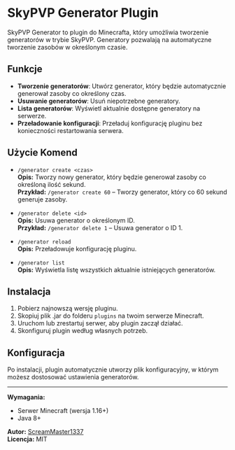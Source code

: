# SkyPVP Generator Plugin

SkyPVP Generator to plugin do Minecrafta, który umożliwia tworzenie generatorów w trybie SkyPVP. Generatory pozwalają na automatyczne tworzenie zasobów w określonym czasie.

## Funkcje
- **Tworzenie generatorów**: Utwórz generator, który będzie automatycznie generował zasoby co określony czas.
- **Usuwanie generatorów**: Usuń niepotrzebne generatory.
- **Lista generatorów**: Wyświetl aktualnie dostępne generatory na serwerze.
- **Przeładowanie konfiguracji**: Przeładuj konfigurację pluginu bez konieczności restartowania serwera.

## Użycie Komend

- `/generator create <czas>`  
  **Opis:** Tworzy nowy generator, który będzie generował zasoby co określoną ilość sekund.  
  **Przykład:** `/generator create 60` – Tworzy generator, który co 60 sekund generuje zasoby.

- `/generator delete <id>`  
  **Opis:** Usuwa generator o określonym ID.  
  **Przykład:** `/generator delete 1` – Usuwa generator o ID 1.

- `/generator reload`  
  **Opis:** Przeładowuje konfigurację pluginu.

- `/generator list`  
  **Opis:** Wyświetla listę wszystkich aktualnie istniejących generatorów.

## Instalacja

1. Pobierz najnowszą wersję pluginu.
2. Skopiuj plik .jar do folderu `plugins` na twoim serwerze Minecraft.
3. Uruchom lub zrestartuj serwer, aby plugin zaczął działać.
4. Skonfiguruj plugin według własnych potrzeb.

## Konfiguracja

Po instalacji, plugin automatycznie utworzy plik konfiguracyjny, w którym możesz dostosować ustawienia generatorów.

---

**Wymagania:**
- Serwer Minecraft (wersja 1.16+)
- Java 8+

**Autor:** [ScreamMaster1337](https://github.com/ScreamMaster1337)  
**Licencja:** MIT
